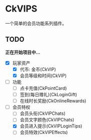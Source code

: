 # CkVIPS

一个简单的会员功能系列插件。

## TODO

**正在开始项目中...**

* [x] 玩家资产
  * [x] 代币: 金币(CkVIP)
  * [x] 会员等级和时间(CkVIP)
* [ ] 功能
  * [ ] 点卡充值(CkPointCard)
  * [ ] 签到(每日赠礼)(CkLoginGift)
  * [ ] 在线时长奖励(CkOnlineRewards)
* [ ] 会员特权
  * [ ] 会员头衔(CkVIPChats)
  * [ ] 会员文字颜色(CkVIPChats)
  * [x] 会员进入提示(CkVIPLoginTips)
  * [ ] 会员特效(CkVIPEffects)
